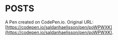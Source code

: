 # POSTS

A Pen created on CodePen.io. Original URL: [https://codepen.io/saldanhaelisson/pen/poWPWXK](https://codepen.io/saldanhaelisson/pen/poWPWXK).


